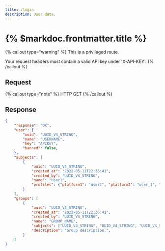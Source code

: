 ```yaml
---
title: /login
description: User data.
---
```


# {% $markdoc.frontmatter.title %}

{% callout type="warning" %}
This is a privileged route. 

Your request headers must contain a valid API key under 'X-API-KEY'.
{% /callout %}

## Request
{% callout type="note" %}
HTTP GET
{% /callout %}
## Response
```json
{
    "response": "OK",
    "user": {
        "uuid": "UUID_V4_STRING",
        "name": "USERNAME",
        "key": "APIKEY",
        "banned": false,
    },
    "subjects": [
        {
            "uuid": "UUID_V4_STRING",
            "created_at": "2022-05-11T22:36:41",
            "created_by": "UUID_V4_STRING",
            "name": "User1",
            "profiles": {"platform1": "user1", "platform2": "user_1", "platform2": "user_1_priv"},
        }
    ],
    "groups": [
        {
            "uuid": "UUID_V4_STRING",
            "created_at": "2022-05-11T22:36:41",
            "created_by": "UUID_V4_STRING",
            "name": "GROUP_NAME",
            "subjects": ["UUID_V4_STRING", "UUID_V4_STRING", "UUID_V4_STRING"],
            "description": "Group description.",
        }
    ]
}
```
